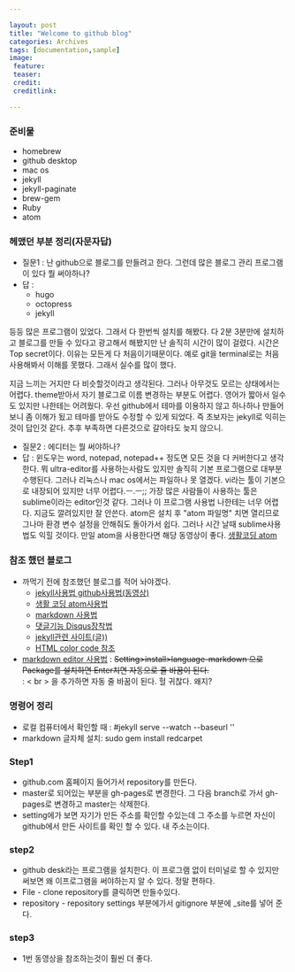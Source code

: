```yaml
---

layout: post
title: "Welcome to github blog"
categories: Archives
tags: [documentation,sample]
image:
 feature:
 teaser:
 credit:
 creditlink:

---
```


### 준비물

-	homebrew
-	github desktop
-	mac os
-	jekyll
-	jekyll-paginate
-	brew-gem
-	Ruby
-	atom

### 헤맸던 부분 정리(자문자답)

-	질문1 : 난 github으로 블로그를 만들려고 한다. 그런데 많은 블로그 관리 프로그램이 있다 뭘 써야하나?
-	답 :
	-	hugo
	-	octopress
	-	jekyll

등등 많은 프로그램이 있었다. 그래서 다 한번씩 설치를 해봤다. 다 2분 3분만에 설치하고 블로그를 만들 수 있다고 광고해서 해봤지만 난 솔직히 시간이 많이 걸렸다. 시간은 Top secret이다. 이유는 모든게 다 처음이기때문이다. 예로 git을 terminal로는 처음 사용해봐서 이해를 못했다. 그래서 실수를 많이 했다.

지금 느끼는 거지만 다 비슷할것이라고 생각된다. 그러나 아무것도 모르는 상태에서는 어렵다. theme받아서 자기 블로그로 이름 변경하는 부분도 어렵다. 영어가 짧아서 일수도 있지만 나한테는 어려웠다. 우선 github에서 테마를 이용하지 않고 하나하나 만들어 보니 좀 이해가 됬고 테마를 받아도 수정할 수 있게 되었다. 즉 초보자는 jekyll로 익히는것이 답인것 같다. 추후 부족하면 다른것으로 갈아타도 늦지 않으니.

-	질문2 : 에디터는 뭘 써야하나?
-	답 : 윈도우는 word, notepad, notepad++ 정도면 모든 것을 다 커버한다고 생각한다. 뭐 ultra-editor를 사용하는사람도 있지만 솔직히 기본 프로그램으로 대부분 수행된다. 그러나 리눅스나 mac os에서는 파일하나 못 열겠다. vi라는 툴이 기본으로 내장되어 있지만 너무 어렵다.ㅡ.ㅡ;; 가장 많은 사람들이 사용하는 툴은 sublime이라는 editor인것 같다. 그러나 이 프로그램 사용법 나한테는 너무 어렵다. 지금도 깔려있지만 잘 안쓴다. atom은 설치 후 "atom 파일명" 치면 열리므로 그나마 환경 변수 설정을 안해줘도 돌아가서 쉽다. 그러나 시간 날때 sublime사용법도 익힐 것이다. 만일 atom을 사용한다면 해당 동영상이 좋다. [생활코딩 atom](https://opentutorials.org/module/1579)

### 참조 했던 블로그

-	까먹기 전에 참조했던 블로그를 적어 놔야겠다.
	-	[jekyll사용법 github사용법(동영상)](https://youtu.be/oiNVQ9Zjy4o?list=PLWjCJDeWfDdfVEcLGAfdJn_HXyM4Y7_k)
	-	[생활 코딩 atom사용법](https://opentutorials.org/module/1579)
	-	[markdown 사용법](http://moodle.co.kr/old/help.php?file=advanced_markdown.html#linebreaks)
	-	[댓글기능 Disqus장착법](https://youtu.be/etvHFmVCvj8?list=PLm_Qt4aKpfKijgP0rDH7FSJOlS9IBGbT1)
	-	[jekyll관련 사이트(글))](https://nolboo.kim/blog/2013/10/15/free-blog-with-github-jekyll/)
	-	[HTML color code 참조](http://html-color-codes.info/Korean/)
  -	[markdown editor 사용법](http://futurecreator.github.io/2016/06/14/atom-as-markdown-editor/)
    :	<del>Setting>install>language-markdown 으로 Package를 설치하면 Enter치면 자동으로 줄 바꿈이 된다.</del><br>
    : < br > 을 추가하면 자동 줄 바꿈이 된다. 헐 귀찮다. 왜지?


### 명령어 정리

-	로컬 컴퓨터에서 확인할 때 : #jekyll serve --watch --baseurl ''
-	markdown 글자체 설치: sudo gem install redcarpet

### Step1

-	github.com 홈페이지 들어가서 repository를 만든다.
-	master로 되어있는 부분을 gh-pages로 변경한다. 그 다음 branch로 가서 gh-pages로 변경하고 master는 삭제한다.
-	setting에가 보면 자기가 만든 주소를 확인할 수있는데 그 주소를 누르면 자신이 github에서 만든 사이트를 확인 할 수 있다. 내 주소는이다.

### step2

-	github desk라는 프로그램을 설치한다. 이 프로그램 없이 터미널로 할 수 있지만 써보면 왜 이프로그램을 써야하는지 알 수 있다. 정말 편하다.
-	File - clone repository를 클릭하면 만들수있다.
-	repository - repository settings 부분에가서 gitignore 부분에 _site를 넣어 준다.

### step3

-	1번 동영상을 참조하는것이 훨씬 더 좋다.
